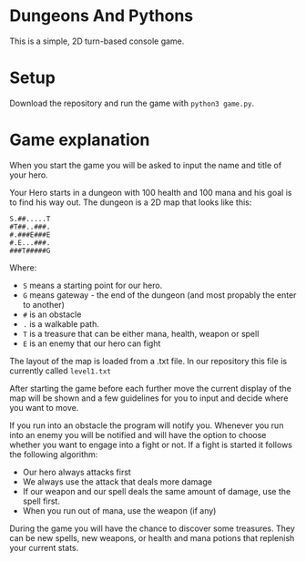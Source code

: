 # Dungeons And Pythons

This is a simple, 2D turn-based console game.

# Setup

Download the repository and run the game with ```python3 game.py```.

# Game explanation

When you start the game you will be asked to input the name and title of your hero.

Your Hero starts in a dungeon with 100 health and 100 mana and his goal is to find his way out. The dungeon is a 2D map that looks like this:

```
S.##.....T
#T##..###.
#.###E###E
#.E...###.
###T#####G
```
Where:

- `S` means a starting point for our hero.
- `G` means gateway - the end of the dungeon (and most propably the enter to another)
- `#` is an obstacle
- `.` is a walkable path.
- `T` is a treasure that can be either mana, health, weapon or spell
- `E` is an enemy that our hero can fight

The layout of the map is loaded from a .txt file. In our repository this file is currently called ```level1.txt```

After starting the game before each further move the current display of the map will be shown and a few guidelines for you to input and decide where you want to move. 

If you run into an obstacle the program will notify you.
Whenever you run into an enemy you will be notified and will have the option to choose whether you want to engage into a fight or not. If a fight is started it follows the following algorithm:
- Our hero always attacks first
- We always use the attack that deals more damage
- If our weapon and our spell deals the same amount of damage, use the spell first.
- When you run out of mana, use the weapon (if any)

During the game you will have the chance to discover some treasures. They can be new spells, new weapons, or health and mana potions that replenish your current stats.

